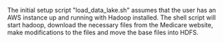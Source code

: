 The initial setup script "load_data_lake.sh" assumes that the user has an AWS instance up and running with Hadoop installed. The shell script will start hadoop, download the necessary files from the Medicare website, make modifications to the files and move the base files into HDFS.
